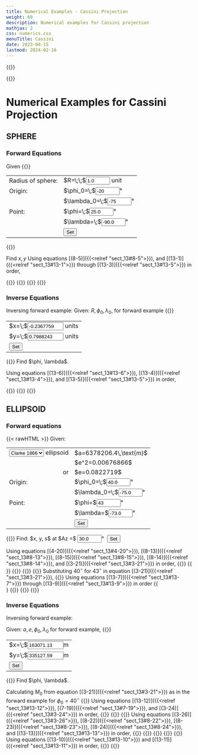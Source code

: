 ```yaml
---
title: Numerical Examples - Cassini Projection
weight: 60
description: Numerical examples for Cassini projection
mathjax: 2
css: numerics.css
menuTitle: Cassini
date: 2023-04-15
lastmod: 2024-02-16
---
```

{{<rawHTML>}}
<script src="../js/format.js"> </script>
<script src="../js/cassini.js"> </script>
{{</rawHTML>}}
# Numerical Examples for Cassini Projection
## SPHERE
### Forward Equations
Given
{{<rawHTML>}}
<table id="params" class="markdown">
<tr>
  <td>Radius of sphere:</td>
  <td>$R=\;\;$<input id="r_sph_in" value="1.0" size="5" /> unit</td>
</tr>
<tr>
  <td>Origin:</td>
  <td>$\phi_0=\;$<input id="phi0_sph_in" value="-20" size="5"/>&deg;</td>
</tr>
<tr>
  <td></td>
  <td>$\lambda_0=\;$<input id="lam0_sph_in" value="-75" size="5"/>&deg;</td>
</tr>
<tr>
  <td>Point:</td>
  <td>$\phi=\;$<input id="phi_sph_in" value="25.0" size="5"/>&deg;</td>
</tr>
<tr>
  <td></td>
  <td>$\lambda=\;$<input id="lambda_sph_in" value="-90.0" size="5"/>&deg;</td>
</tr>
<tr>
  <td></td>
  <td><input type="button" value="Set" onclick="sph.set_fwd()"/></td>
</tr>
</table>
{{</rawHTML>}}

Find $x, y$
Using equations [(8-5)]({{<relref "sect_13#8-5">}}), and [(13-1)]({{<relref "sect_13#13-1">}}) through [(13-3)]({{<relref "sect_13#13-5">}}) in order,

{{<math div="b_sph">}}
\eqalign{
  B &= \cos25^\circ\sin[(-90^\circ)-(-75^\circ)] \cr
    &= -0.2345697
}
{{</math>}}
{{<math div="x_sph">}}
\eqalign{
  x &= 1.0\times \arcsin(-0.2345697) \times \pi/180^\circ \cr
    &= -0.2367759\;\text{units}
}
{{</math>}}
{{<math div="y_sph">}}
\eqalign{
  y &= 1.0\times \{\arctan[\tan 25^\circ/\cos[(-90^\circ)-(-75^\circ)]]-(-20^\circ)\}\times\pi/180^\circ \cr
    &= 1.0\times 45.7692621^\circ\times\pi/180^\circ = 0.7988243\;\text{units}
}
{{</math>}}
{{<math div="h_sph">}}
\eqalign{
  h' &= 1/[1-(-0.2345697)^2]^{1/2} \cr
      &= 1.0287015
}
{{</math>}}

### Inverse Equations
Inversing forward example:
Given: $R, \phi_0, \lambda_0$, for forward example
{{<rawHTML>}}
<table>
  <tr>
    <td>$x=\;$<input id="x_sph_in" value="-0.2367759" size="9"/> units</td>
  </tr>
  <tr>
    <td>$y=\;$<input id="y_sph_in" value="0.7988243" size="9"/> units</td>
  </tr>
  <tr>
    <td><input type="button" value="Set" onclick="sph.set_inv()"/></td>
</table>
{{</rawHTML>}}
Find $\phi, \lambda$.

Using equations [(13-6)]({{<relref "sect_13#13-6">}}), [(13-4)]({{<relref "sect_13#13-4">}}), and [(13-5)]({{<relref "sect_13#13-5">}}) in order,

{{<math div="d_sph">}}
\eqalign{
  D &=(0.7988243/1.0)\times 180^\circ/\pi+(-20^\circ) \cr
    &= 25.7692610^\circ
}
{{</math>}}
{{<math div="phi_sph">}}
\eqalign{
  \phi &=\arcsin\{\sin 25.7692610^\circ\cos[((-0.2367759)/1.0)\times 180^\circ/\pi] \} \cr
        &=\arcsin 0.4226182 \cr
        &= 24.9999989^\circ
}
{{</math>}}
{{<math div="lam_sph">}}
\eqalign{
  \lambda &= -75^\circ+\arctan\{\tan[(-0.2367759/1.0)\times 180^\circ/\pi]\} \cr
            &= -75^\circ + \arctan (-0.2679492) \cr
            &= -75^\circ + (-14.9999992^\circ) = -89.9999992^\circ
}
{{</math>}}

## ELLIPSOID
### Forward equations
{{< rawHTML >}}
Given: <br/>
<table>
  <tr>
    <td>
      <select id="ell" onchange="ell.select(this.options[this.selectedIndex].value)")>
        <option value="0" selected>Clarke 1866</option>
        <option value="1">WGS-84</option>
      </select>
      ellipsoid
    </td>
    <td id="ell_a">$a=6378206.4\,\text{m}$</td>
  </tr>
  <tr>
    <td></td>
    <td id="ell_e2">$e^2=0.00676866$</td>
  </tr>
  <tr>
    <td style="text-align:right">or</td>
    <td id="ell_e">$e=0.0822719$</td>
  </tr>
  <tr>
    <td>Origin:</td>
    <td>$\phi_0=\;$<input id="phi0_ell_in" value="40.0" size="5"/>&deg;</td>
  </tr>
  <tr>
    <td></td>
    <td>$\lambda_0=\;$<input id="lam0_ell_in" value="-75.0" size="5"/>&deg;</td>
  </tr>
  <tr>
    <td>Point:</td>
    <td>$\phi=$<input id="phi_ell_in" value="43" size="5">&deg;</td>
  </tr>
    <td></td>
    <td>$\lambda=$<input id="lam_ell_in" value="-73.0" size="5">&deg;</td>
  </tr>
  <tr>
    <td></td>
    <td><input type="button" value="Set" onclick="ell.set_fwd()"></td>
  </tr>
</table>
{{</rawHTML>}}
Find: $x, y, s$ at $Az =$ <input id="az_ell_in" value="30.0" size="5">&deg;&nbsp;&nbsp;<input type="button" value="Set" onclick="ell.set_fwd()">

Using equations [(4-20)]({{<relref "sect_13#4-20">}}), [(8-13)]({{<relref "sect_13#8-13">}}), [(8-15)]({{<relref "sect_13#8-15">}}), [(8-14)]({{<relref "sect_13#8-14">}}), and [(3-21)]({{<relref "sect_13#3-21">}}) in order,
{{<math div="N_ell">}}
\eqalign{
  N &= 6378206.4/(1-0.0067687\times \sin^243^\circ)^{1/2} \cr
    &= 6388270.27\;\text{m}
}
{{</math>}}
{{<math div="T_ell">}}
T = \tan^2 43^\circ = 0.8695844
{{</math>}}
{{<math div="A_ell">}}
\eqalign{
  A &= [(-73^\circ)-(-75^\circ)]\times(\pi/180^\circ)\times\cos43^\circ\cr
    &= 0.0255291
}
{{</math>}}
{{<math div="C_ell">}}
\eqalign{
  C &= 0.0067687\times\cos^2 43^\circ/(1-0.0067687) \cr
    &= 0.0036451
}
{{</math>}}
{{<math div="M_ell">}}
\begin{align}
M =& 6378206.4\times[(1-0.0067687/4-3\times 0.0067687^2/64 \cr
   &- 5\times 0.0067687^3/256)\times 43^\circ\times\pi/180^\circ \cr
   &-(3\times 0.0067687/8+3\times 0.0067687^2/32 +45\times0.0067687^3/1024)\sin(2\times43^\circ) \cr
   &+(15\times 0.0067687^2/256 +45\times 0.0067687^3/1024)\sin(4\times 43^\circ) \cr
   &-(35\times 0.0067687^3/3072)\sin(6\times43^\circ)] \cr
  =& 4762504.81\;\text{m}
\end{align}
{{</math>}}
Substituting <span id="phi0_ell">$40^\circ$</span> for <span id="phi_ell">$43^\circ$</span>  in equation [(3-21)]({{<relref "sect_13#3-21">}}),
{{<math div="M0_ell">}}
M_0 = 4429318.90\;\text{m}
{{</math>}}
Using equations [(13-7)]({{<relref "sect_13#13-7">}}) through [(13-9)]({{<relref "sect_13#13-9">}}) in order
{{<math div="x_ell">}}
\eqalign{
  x =& 6388270.27\times[0.0255291-0.8695844\times0.0255291^3/6 \cr
     & -(8-0.8695844+8\times0.0036451)\times0.8695844\cr
     & \times0.0255291^5/120] \cr
    =& 163071.13\;\text{m}     
}
{{</math>}}
{{<math div="y_ell">}}
\eqalign{
  y =& 4762504.81 - 4429318.90 + 6388270.27\times \tan 43^\circ \cr
     & \times[0.0255291^2/2+(5-0.8695844+6\times0.0036451) \cr
     & \times 0.0255291^4/24] \cr
    =& 335127.59\;\text{m}
}
{{</math>}}
{{<math div="s_ell">}}
\eqalign{
  s =& 1+ 163071.13^2\cos^230^\circ\times(1-0.0067687\times\sin^243^\circ)^2/ \cr
     & [2\times 6378206.4^2 \times(1-0.0067687)] \cr
    =& 1.0002452 
}
{{</math>}}

### Inverse Equations
Inversing forward example:

Given: $a, e, \phi_0, \lambda_0$ for forward example,
{{<rawHTML>}}
<table>
  <tr>
    <td>$x=\;$<input id="x_ell_in" value="163071.13" size="9"/>m</td>
  </tr>
  <tr>
    <td>$y=\;$<input id="y_ell_in" value="335127.59" size="9"/>m</td>
  </tr>
  <tr>
    <td><input type="button" value="Set" onclick="ell.set_inv()"/></td>
</table>
{{</rawHTML>}}
Find $\phi, \lambda$.

Calculating $M_0$ from equation [(3-21)]({{<relref "sect_13#3-21">}}) as in the forward example for <span id="phi0_ell_inv">$\phi_0 = 40^\circ$</span>
{{<math div="M0_ell_inv">}}
M_0 = 4429318.90\;\text{m}
{{</math>}}
Using equations [(13-12)]({{<relref "sect_13#13-12">}}), [(7-19)]({{<relref "sect_13#7-19">}}), and [(3-24)]({{<relref "sect_13#3-24">}}) in order,
{{<math div="M1_ell_inv">}}
\eqalign{
  M_1 &= 4429318.90 + 335127.59 \cr
      &= 4764446.49\;\text{m}
}
{{</math>}}
{{<math div="mu1_ell_inv">}}
\eqalign{
  \mu_1 =& 4764446.49/[6378206.40\times (1-0.0067687/4 \cr
          & -3\times0.0067687^2/64 -5\times0.0067687^3/256)] \cr
          =& 0.7482562\;\text{radians} = 42.8719240^\circ 
}
{{</math>}}
{{<math div="e1_ell_inv">}}
\eqalign{
  e_1 &= [1-(1-0.0067687)^{1/2}]/[1-(1-0.0067687)^{1/2}] \cr
      &= 0.001697916
}
{{</math>}}
Using equations [(3-26)]({{<relref "sect_13#3-26">}}), [(8-22)]({{<relref "sect_13#8-22">}}), [(8-23)]({{<relref "sect_13#8-23">}}), [(8-24)]({{<relref "sect_13#8-24">}}), and [(13-13)]({{<relref "sect_13#13-13">}}) in order,
{{<math div="phi1_ell_inv">}}
\eqalign{
  \phi_1 =& 42.8719240^\circ + \cr
            &[(3\times0.001697916/2-27\times0.001697916^3/32)\sin(2\times42.8719240^\circ) \cr
            &+(21\times0.001697916^2/16-55\times0.001697916^4/32)\sin(4\times42.8719240^\circ) \cr
            &+(151\times0.001697916^3/96)\sin(6\times42.8719240^\circ) \cr
            &+(1097\times0.001697916^4/512)\sin(8\times42.8719240^\circ)]\times 180^\circ/\pi \cr
          =& 43.0174782^\circ 
}
{{</math>}}
{{<math div="t1_ell_inv">}}
\eqalign {
  T_1 &= \tan^243.0174782^\circ \cr
      &= 0.8706487
}
{{</math>}}
{{<math div="n1_ell_inv">}}
\eqalign{
  N_1 &= 6378206.4/(1-0.0067687\sin^243.0174782^\circ)^{1/2} \cr
      &= 6388276.87\;\text{m}
}
{{</math>}}
{{<math div="r1_ell_inv">}}
\eqalign{
  R_1 &= 6378206.40(1-0.0067687)/(1-0.0067687\sin^243.0174782^\circ)^{3/2} \cr
      &= 6365088.80\;\text{m}
}
{{</math>}}
{{<math div="d_ell_inv">}}
\eqalign{
  D &= 163071.13/6388276.87 \cr
    &= 0.0255266
}
{{</math>}}
Using equations [(13-10)]({{<relref "sect_13#13-10">}}) and [(13-11)]({{<relref "sect_13#13-11">}}) in order,
{{<math div="phi_ell_inv">}}
\eqalign{
  \phi =& 43.0174782^\circ-(6388276.87\tan43.0174782^\circ/6365088.80) \cr
          & \times [0.0255266^2/2-(1+3\times0.8706487)\times0.0255266^4/24)]\times 180^\circ/\pi \cr
        =& 42.9999951^\circ 
}
{{</math>}}
{{<math div="lam_ell_inv">}}
\eqalign{
  \lambda =& -75^\circ + \{[0.0255266-0.8706487\times0.0255266^3 \cr
            & + (1+3\times0.8706487)\times0.8706487\times0.0255266^5/15]/ \cr
            & \cos 43.0174782^\circ\}\times180^\circ/\pi \cr
            =& -73^\circ
}
{{</math>}}

